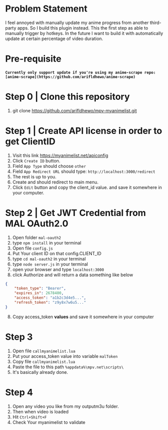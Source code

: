 # Problem Statement

I feel annoyed with manually update my anime progress from another third-party apps. So I build this plugin instead. This the first step as able to manually trigger by hotkeys. In the future I want to build it with automatically update at certain percentage of video duration.

# Pre-requisite

#### `Currently only support update if you're using my anime-scrape repo: [anime-scrape](https://github.com/arifldhewo/anime-scrape)`

# Step 0 | Clone this repository

1. git clone https://github.com/arifldhewo/mpv-myanimelist.git

# Step 1 | Create API license in order to get ClientID

1. Visit this link https://myanimelist.net/apiconfig
2. Click `Create ID` button.
3. Field `App Type` should choose `other`
4. Field `App Redirect URL` should type: `http://localhost:3000/redirect`
5. The rest is up to you.
6. Create and should redirect to main menu.
7. Click `Edit` button and copy the client_id value. and save it somewhere in your computer.

# Step 2 | Get JWT Credential from MAL OAuth2.0

1. Open folder `mal-oauth2`
2. type `npm install` in your terminal
3. Open file `config.js`
4. Put Your client ID on that config.CLIENT_ID
5. type `cd mal-oauth2` in your terminal
6. type `node server.js` in your terminal
7. open your browser and type `localhost:3000`
8. click Authorize and will return a data something like below

```json
{
	"token_type": "Bearer",
	"expires_in": 2678400,
	"access_token": "a1b2c3d4e5...",
	"refresh_token": "z9y8x7w6u5..."
}
```

8. Copy access_token **values** and save it somewhere in your computer

# Step 3

1. Open file `callmyanimelist.lua`
2. Put your access_token value into variable `malToken`
3. Copy file `callmyanimelist.lua`
4. Paste the file to this path `%appdata%\mpv.net\scripts\`
5. It's basically already done.

# Step 4

1. Open any video you like from my outputm3u folder.
2. Then when video is loaded
3. Hit `Ctrl+Shift+F`
4. Check Your myanimelist to validate

